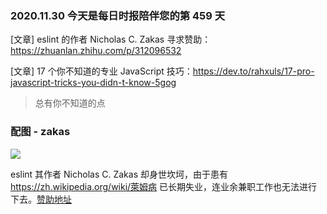 ### 2020.11.30 今天是每日时报陪伴您的第 459 天

[文章] eslint 的作者 Nicholas C. Zakas 寻求赞助：<https://zhuanlan.zhihu.com/p/312096532>

[文章] 17 个你不知道的专业 JavaScript 技巧：<https://dev.to/rahxuls/17-pro-javascript-tricks-you-didn-t-know-5gog>

> 总有你不知道的点

### 配图 - zakas

![](https://pic1.zhimg.com/80/v2-3431d4c7aa2348d41c9677cd4d5c08fc_1440w.jpg)

eslint 其作者 Nicholas C. Zakas 却身世坎坷，由于患有 https://zh.wikipedia.org/wiki/萊姆病 已长期失业，连业余兼职工作也无法进行下去。[赞助地址](https://github.com/sponsors/nzakas)
